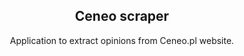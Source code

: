 <div align="center">
  <a href="https://github.com/radzek15/CeneoScraper"></a>
  <h2 align="center">Ceneo scraper</h2>
  <p align="center">Application to extract opinions from Ceneo.pl website.</p>
</div>